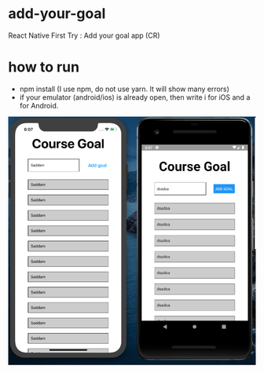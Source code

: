 # add-your-goal
React Native First Try : Add your goal app (CR)


# how to run
- npm install (I use npm, do not use yarn. It will show many errors)
- if your emulator (android/ios) is already open, then write i for iOS and a for Android.


<img width="863" alt="Screenshot 2019-11-21 at 15 16 59" src="https://github.com/ikhsanhabibi/add-your-goal/blob/master/screenshots/v1.png">

